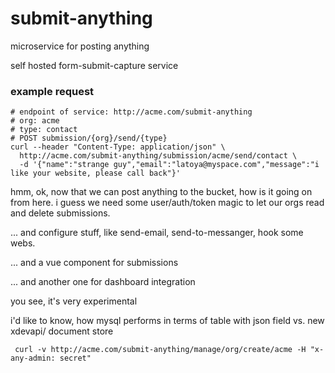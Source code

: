 # submit-anything

microservice for posting anything

self hosted form-submit-capture service

### example request

    # endpoint of service: http://acme.com/submit-anything
    # org: acme
    # type: contact
    # POST submission/{org}/send/{type}
    curl --header "Content-Type: application/json" \
      http://acme.com/submit-anything/submission/acme/send/contact \
      -d '{"name":"strange guy","email":"latoya@myspace.com","message":"i like your website, please call back"}'

hmm, ok, now that we can post anything to the bucket, how is it going on from here. i guess we need some user/auth/token magic to let our orgs read and delete submissions.

... and configure stuff, like send-email, send-to-messanger, hook some webs.

... and a vue component for submissions

... and another one for dashboard integration

you see, it's very experimental

i'd like to know, how mysql performs in terms of table with json field vs. new xdevapi/ document store

	 curl -v http://acme.com/submit-anything/manage/org/create/acme -H "x-any-admin: secret"
